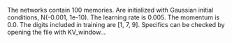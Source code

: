 The networks contain 100 memories. 
Are initialized with Gaussian initial conditions, N(-0.001, 1e-10). 
The learning rate is 0.005.
The momentum is 0.0.
The digits included in training are [1, 7, 9].
Specifics can be checked by opening the file with KV_window...